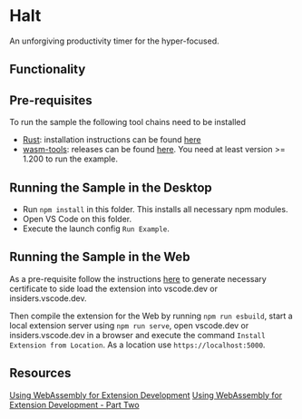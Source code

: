 # Halt

An unforgiving productivity timer for the hyper-focused.

## Functionality

## Pre-requisites

To run the sample the following tool chains need to be installed

- [Rust](https://www.rust-lang.org/): installation instructions can be found [here](https://www.rust-lang.org/tools/install)
- [wasm-tools](https://github.com/bytecodealliance/wasm-tools): releases can be found [here](https://github.com/bytecodealliance/wasm-tools/releases). You need at least version >= 1.200 to run the example.

## Running the Sample in the Desktop

- Run `npm install` in this folder. This installs all necessary npm modules.
- Open VS Code on this folder.
- Execute the launch config `Run Example`.

## Running the Sample in the Web

As a pre-requisite follow the instructions [here](https://code.visualstudio.com/api/extension-guides/web-extensions#test-your-web-extension-in-vscode.dev) to generate necessary certificate to side load the extension into vscode.dev or insiders.vscode.dev.

Then compile the extension for the Web by running `npm run esbuild`, start a local extension server using `npm run serve`, open vscode.dev or insiders.vscode.dev in a browser and execute the command `Install Extension from Location`. As a location use `https://localhost:5000`.

## Resources

[Using WebAssembly for Extension Development](https://code.visualstudio.com/blogs/2024/05/08/wasm)
[Using WebAssembly for Extension Development - Part Two](https://code.visualstudio.com/blogs/2024/06/07/wasm-part2)
